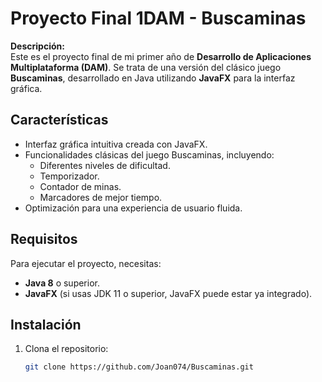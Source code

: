 # Proyecto Final 1DAM - Buscaminas

**Descripción:**  
Este es el proyecto final de mi primer año de **Desarrollo de Aplicaciones Multiplataforma (DAM)**. Se trata de una versión del clásico juego **Buscaminas**, desarrollado en Java utilizando **JavaFX** para la interfaz gráfica. 

## Características

- Interfaz gráfica intuitiva creada con JavaFX.
- Funcionalidades clásicas del juego Buscaminas, incluyendo:
  - Diferentes niveles de dificultad.
  - Temporizador.
  - Contador de minas.
  - Marcadores de mejor tiempo.
- Optimización para una experiencia de usuario fluida.

## Requisitos

Para ejecutar el proyecto, necesitas:

- **Java 8** o superior.
- **JavaFX** (si usas JDK 11 o superior, JavaFX puede estar ya integrado).

## Instalación 

1. Clona el repositorio:
   ```bash
   git clone https://github.com/Joan074/Buscaminas.git

